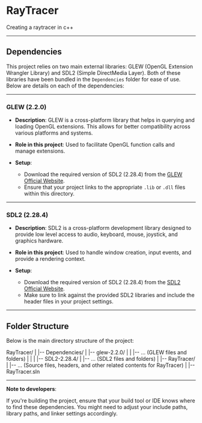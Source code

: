 # RayTracer
Creating a raytracer in c++

---

## Dependencies

This project relies on two main external libraries: GLEW (OpenGL Extension Wrangler Library) and SDL2 (Simple DirectMedia Layer). Both of these libraries have been bundled in the `Dependencies` folder for ease of use. Below are details on each of the dependencies:

---

### GLEW (2.2.0)

- **Description**: 
  GLEW is a cross-platform library that helps in querying and loading OpenGL extensions. This allows for better compatibility across various platforms and systems.

- **Role in this project**: 
  Used to facilitate OpenGL function calls and manage extensions.

- **Setup**:
  - Download the required version of SDL2 (2.28.4) from the [GLEW Official Website](http://glew.sourceforge.net/).
  - Ensure that your project links to the appropriate `.lib` or `.dll` files within this directory.

---

### SDL2 (2.28.4)

- **Description**: 
  SDL2 is a cross-platform development library designed to provide low level access to audio, keyboard, mouse, joystick, and graphics hardware.

- **Role in this project**: 
  Used to handle window creation, input events, and provide a rendering context.

- **Setup**:
  - Download the required version of SDL2 (2.28.4) from the [SDL2 Official Website](https://www.libsdl.org/).
  - Make sure to link against the provided SDL2 libraries and include the header files in your project settings.
  
---
## Folder Structure
Below is the main directory structure of the project:

RayTracer/
|
|-- Dependencies/
| |-- glew-2.2.0/
| | |-- ... (GLEW files and folders)
| |
| |-- SDL2-2.28.4/
| |-- ... (SDL2 files and folders)
|
|-- RayTracer/
| |-- ... (Source files, headers, and other related contents for RayTracer)
|
|-- RayTracer.sln

---

**Note to developers**:

If you're building the project, ensure that your build tool or IDE knows where to find these dependencies. You might need to adjust your include paths, library paths, and linker settings accordingly.
